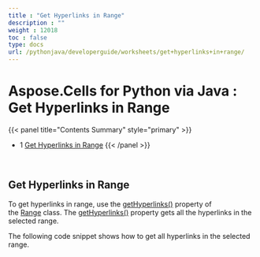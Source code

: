 ```yaml
---
title : "Get Hyperlinks in Range" 
description : "" 
weight : 12018 
toc : false
type: docs
url: /pythonjava/developerguide/worksheets/get+hyperlinks+in+range/
---
```


# Aspose.Cells for Python via Java : Get Hyperlinks in Range


{{< panel title="Contents Summary" style="primary" >}}
*   1 [Get Hyperlinks in Range](#get-hyperlinks-in-range)
{{< /panel >}}
 

 

## Get Hyperlinks in Range

To get hyperlinks in range, use the [getHyperlinks()](https://docs.aspose.com/apireference.aspose.com/cells/python/asposecells.api/range#Hyperlinks) property of the [Range](https://docs.aspose.com/apireference.aspose.com/cells/python/asposecells.api/Range) class. The [getHyperlinks()](https://docs.aspose.com/apireference.aspose.com/cells/python/asposecells.api/range#Hyperlinks) property gets all the hyperlinks in the selected range.

The following code snippet shows how to get all hyperlinks in the selected range.

